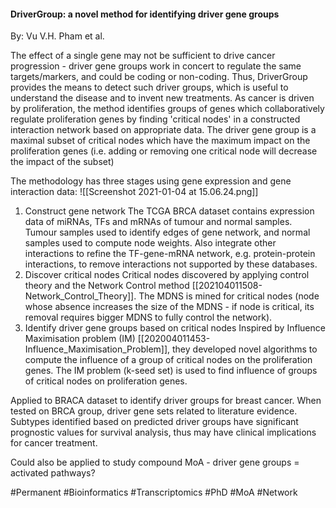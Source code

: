 #### DriverGroup: a novel method for identifying driver gene groups
By: Vu V.H. Pham et al.

The effect of a single gene may not be sufficient to drive cancer progression - driver gene groups work in concert to regulate the same targets/markers, and could be coding or non-coding. Thus, DriverGroup provides the means to detect such driver groups, which is useful to understand the disease and to invent new treatments. As cancer is driven by proliferation, the method identifies groups of genes which collaboratively regulate proliferation genes by finding 'critical nodes' in a constructed interaction network based on appropriate data. The driver gene group is a maximal subset of critical nodes which have the maximum impact on the proliferation genes (i.e. adding or removing one critical node will decrease the impact of the subset)

The methodology has three stages using gene expression and gene interaction data:
![[Screenshot 2021-01-04 at 15.06.24.png]]
1. Construct gene network
The TCGA BRCA dataset contains expression data of miRNAs, TFs and mRNAs of tumour and normal samples. Tumour samples used to identify edges of gene network, and normal samples used to compute node weights. Also integrate other interactions to refine the TF-gene-mRNA network, e.g. protein-protein interactions, to remove interactions not supported by these databases.
3. Discover critical nodes
Critical nodes discovered by applying control theory and the Network Control method [[202104011508-Network_Control_Theory]].  The MDNS is mined for critical nodes (node whose absence increases the size of the MDNS - if node is critical, its removal requires bigger MDNS to fully control the network). 
5. Identify driver gene groups based on critical nodes
Inspired by Influence Maximisation problem (IM) [[202004011453-Influence_Maximisation_Problem]], they developed novel algorithms to compute the influence of a group of critical nodes on the proliferation genes. The IM problem (k-seed set) is used to find influence of groups of critical nodes on proliferation genes.

Applied to BRACA dataset to identify driver groups for breast cancer. When tested on BRCA group, driver gene sets related to literature evidence. Subtypes identified based on predicted driver groups have significant prognostic values for survival analysis, thus may have clinical implications for cancer treatment.

Could also be applied to study compound MoA - driver gene groups = activated pathways?

#Permanent #Bioinformatics #Transcriptomics #PhD #MoA #Network